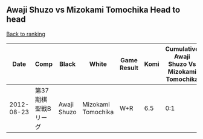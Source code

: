 ## Awaji Shuzo vs Mizokami Tomochika Head to head

[Back to ranking](../../index.md)




| **Date** | **Comp** | **Black** | **White** | **Game Result** | **Komi** | **Cumulative Awaji Shuzo Vs Mizokami Tomochika** | **Awaji Shuzo Streak** | **Mizokami Tomochika Streak** | 
| --- | --- | --- | --- | --- | --- | --- | --- | --- |
| 2012-08-23 | 第37期棋聖戦Bリーグ | Awaji Shuzo | Mizokami Tomochika | W+R | 6.5 | 0:1 | 0 | 1 |




